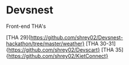 # Devsnest
Front-end THA's

[THA 29]{https://github.com/shrey02/Devsnest-hackathon/tree/master/weather}
[THA 30-31]{https://github.com/shrey02/Devscart}
[THA 35]{https://github.com/shrey02/KietConnect}
